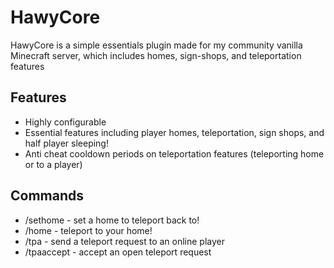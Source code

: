# HawyCore
HawyCore is a simple essentials plugin made for my community vanilla Minecraft server, which includes homes, sign-shops, and teleportation features

## Features
* Highly configurable
* Essential features including player homes, teleportation, sign shops, and half player sleeping!
* Anti cheat cooldown periods on teleportation features (teleporting home or to a player)

## Commands
* /sethome - set a home to teleport back to!
* /home - teleport to your home!
* /tpa <player> - send a teleport request to an online player
* /tpaaccept - accept an open teleport request

